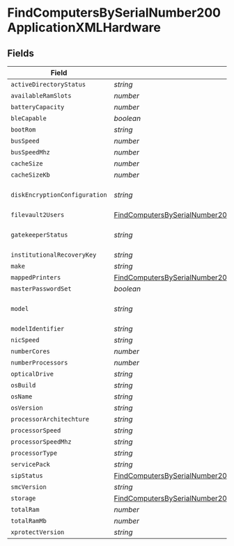# FindComputersBySerialNumber200ApplicationXMLHardware


## Fields

| Field                                                                                                                                                                   | Type                                                                                                                                                                    | Required                                                                                                                                                                | Description                                                                                                                                                             | Example                                                                                                                                                                 |
| ----------------------------------------------------------------------------------------------------------------------------------------------------------------------- | ----------------------------------------------------------------------------------------------------------------------------------------------------------------------- | ----------------------------------------------------------------------------------------------------------------------------------------------------------------------- | ----------------------------------------------------------------------------------------------------------------------------------------------------------------------- | ----------------------------------------------------------------------------------------------------------------------------------------------------------------------- |
| `activeDirectoryStatus`                                                                                                                                                 | *string*                                                                                                                                                                | :heavy_minus_sign:                                                                                                                                                      | N/A                                                                                                                                                                     | AD.company.com                                                                                                                                                          |
| `availableRamSlots`                                                                                                                                                     | *number*                                                                                                                                                                | :heavy_minus_sign:                                                                                                                                                      | N/A                                                                                                                                                                     | 0                                                                                                                                                                       |
| `batteryCapacity`                                                                                                                                                       | *number*                                                                                                                                                                | :heavy_minus_sign:                                                                                                                                                      | N/A                                                                                                                                                                     | 90                                                                                                                                                                      |
| `bleCapable`                                                                                                                                                            | *boolean*                                                                                                                                                               | :heavy_minus_sign:                                                                                                                                                      | N/A                                                                                                                                                                     |                                                                                                                                                                         |
| `bootRom`                                                                                                                                                               | *string*                                                                                                                                                                | :heavy_minus_sign:                                                                                                                                                      | N/A                                                                                                                                                                     | MBP111.0142.B00                                                                                                                                                         |
| `busSpeed`                                                                                                                                                              | *number*                                                                                                                                                                | :heavy_minus_sign:                                                                                                                                                      | N/A                                                                                                                                                                     | 0                                                                                                                                                                       |
| `busSpeedMhz`                                                                                                                                                           | *number*                                                                                                                                                                | :heavy_minus_sign:                                                                                                                                                      | N/A                                                                                                                                                                     | 0                                                                                                                                                                       |
| `cacheSize`                                                                                                                                                             | *number*                                                                                                                                                                | :heavy_minus_sign:                                                                                                                                                      | N/A                                                                                                                                                                     | 3072                                                                                                                                                                    |
| `cacheSizeKb`                                                                                                                                                           | *number*                                                                                                                                                                | :heavy_minus_sign:                                                                                                                                                      | N/A                                                                                                                                                                     | 3072                                                                                                                                                                    |
| `diskEncryptionConfiguration`                                                                                                                                           | *string*                                                                                                                                                                | :heavy_minus_sign:                                                                                                                                                      | N/A                                                                                                                                                                     | Individual and Institutional Encryption                                                                                                                                 |
| `filevault2Users`                                                                                                                                                       | [FindComputersBySerialNumber200ApplicationXMLHardwareFilevault2Users](../../models/operations/findcomputersbyserialnumber200applicationxmlhardwarefilevault2users.md)[] | :heavy_minus_sign:                                                                                                                                                      | N/A                                                                                                                                                                     |                                                                                                                                                                         |
| `gatekeeperStatus`                                                                                                                                                      | *string*                                                                                                                                                                | :heavy_minus_sign:                                                                                                                                                      | N/A                                                                                                                                                                     | App Store and identified developers                                                                                                                                     |
| `institutionalRecoveryKey`                                                                                                                                              | *string*                                                                                                                                                                | :heavy_minus_sign:                                                                                                                                                      | N/A                                                                                                                                                                     | Not Present                                                                                                                                                             |
| `make`                                                                                                                                                                  | *string*                                                                                                                                                                | :heavy_minus_sign:                                                                                                                                                      | N/A                                                                                                                                                                     | Apple                                                                                                                                                                   |
| `mappedPrinters`                                                                                                                                                        | [FindComputersBySerialNumber200ApplicationXMLHardwareMappedPrinters](../../models/operations/findcomputersbyserialnumber200applicationxmlhardwaremappedprinters.md)[]   | :heavy_minus_sign:                                                                                                                                                      | N/A                                                                                                                                                                     |                                                                                                                                                                         |
| `masterPasswordSet`                                                                                                                                                     | *boolean*                                                                                                                                                               | :heavy_minus_sign:                                                                                                                                                      | N/A                                                                                                                                                                     |                                                                                                                                                                         |
| `model`                                                                                                                                                                 | *string*                                                                                                                                                                | :heavy_minus_sign:                                                                                                                                                      | N/A                                                                                                                                                                     | 13-inch Retina MacBook Pro (Late 2013)                                                                                                                                  |
| `modelIdentifier`                                                                                                                                                       | *string*                                                                                                                                                                | :heavy_minus_sign:                                                                                                                                                      | N/A                                                                                                                                                                     | MacBookPro11,1                                                                                                                                                          |
| `nicSpeed`                                                                                                                                                              | *string*                                                                                                                                                                | :heavy_minus_sign:                                                                                                                                                      | N/A                                                                                                                                                                     | n/a                                                                                                                                                                     |
| `numberCores`                                                                                                                                                           | *number*                                                                                                                                                                | :heavy_minus_sign:                                                                                                                                                      | N/A                                                                                                                                                                     | 2                                                                                                                                                                       |
| `numberProcessors`                                                                                                                                                      | *number*                                                                                                                                                                | :heavy_minus_sign:                                                                                                                                                      | N/A                                                                                                                                                                     | 1                                                                                                                                                                       |
| `opticalDrive`                                                                                                                                                          | *string*                                                                                                                                                                | :heavy_minus_sign:                                                                                                                                                      | N/A                                                                                                                                                                     |                                                                                                                                                                         |
| `osBuild`                                                                                                                                                               | *string*                                                                                                                                                                | :heavy_minus_sign:                                                                                                                                                      | N/A                                                                                                                                                                     | 17C88                                                                                                                                                                   |
| `osName`                                                                                                                                                                | *string*                                                                                                                                                                | :heavy_minus_sign:                                                                                                                                                      | N/A                                                                                                                                                                     | Mac OS X                                                                                                                                                                |
| `osVersion`                                                                                                                                                             | *string*                                                                                                                                                                | :heavy_minus_sign:                                                                                                                                                      | N/A                                                                                                                                                                     | 10.13.2                                                                                                                                                                 |
| `processorArchitechture`                                                                                                                                                | *string*                                                                                                                                                                | :heavy_minus_sign:                                                                                                                                                      | N/A                                                                                                                                                                     | x86_64                                                                                                                                                                  |
| `processorSpeed`                                                                                                                                                        | *string*                                                                                                                                                                | :heavy_minus_sign:                                                                                                                                                      | N/A                                                                                                                                                                     | 2600                                                                                                                                                                    |
| `processorSpeedMhz`                                                                                                                                                     | *string*                                                                                                                                                                | :heavy_minus_sign:                                                                                                                                                      | N/A                                                                                                                                                                     | 2600                                                                                                                                                                    |
| `processorType`                                                                                                                                                         | *string*                                                                                                                                                                | :heavy_minus_sign:                                                                                                                                                      | N/A                                                                                                                                                                     | Intel Core i5                                                                                                                                                           |
| `servicePack`                                                                                                                                                           | *string*                                                                                                                                                                | :heavy_minus_sign:                                                                                                                                                      | N/A                                                                                                                                                                     |                                                                                                                                                                         |
| `sipStatus`                                                                                                                                                             | [FindComputersBySerialNumber200ApplicationXMLHardwareSipStatus](../../models/operations/findcomputersbyserialnumber200applicationxmlhardwaresipstatus.md)               | :heavy_minus_sign:                                                                                                                                                      | N/A                                                                                                                                                                     |                                                                                                                                                                         |
| `smcVersion`                                                                                                                                                            | *string*                                                                                                                                                                | :heavy_minus_sign:                                                                                                                                                      | N/A                                                                                                                                                                     | 2.16f68                                                                                                                                                                 |
| `storage`                                                                                                                                                               | [FindComputersBySerialNumber200ApplicationXMLHardwareStorage](../../models/operations/findcomputersbyserialnumber200applicationxmlhardwarestorage.md)[]                 | :heavy_minus_sign:                                                                                                                                                      | N/A                                                                                                                                                                     |                                                                                                                                                                         |
| `totalRam`                                                                                                                                                              | *number*                                                                                                                                                                | :heavy_minus_sign:                                                                                                                                                      | N/A                                                                                                                                                                     | 16384                                                                                                                                                                   |
| `totalRamMb`                                                                                                                                                            | *number*                                                                                                                                                                | :heavy_minus_sign:                                                                                                                                                      | N/A                                                                                                                                                                     | 16384                                                                                                                                                                   |
| `xprotectVersion`                                                                                                                                                       | *string*                                                                                                                                                                | :heavy_minus_sign:                                                                                                                                                      | N/A                                                                                                                                                                     | 2098                                                                                                                                                                    |